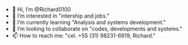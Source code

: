 - 👋 Hi, I’m @Richard0100
- 👀 I’m interested in "intership and jobs."
- 🌱 I’m currently learning "Analysis and systems development."
- 💞️ I’m looking to collaborate on "codes, developments and systems."
- 📫 How to reach me: "cel. +55 (31) 98231-6919, Richard."

<!---
Richard0100/Richard0100 is a ✨ special ✨ repository because its `README.md` (this file) appears on your GitHub profile.
You can click the Preview link to take a look at your changes.
--->
